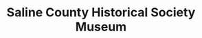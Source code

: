 ---
layout: repo
title: "Saline County Historical Society Museum"
id: 11543
permalink: repos/11543/
---